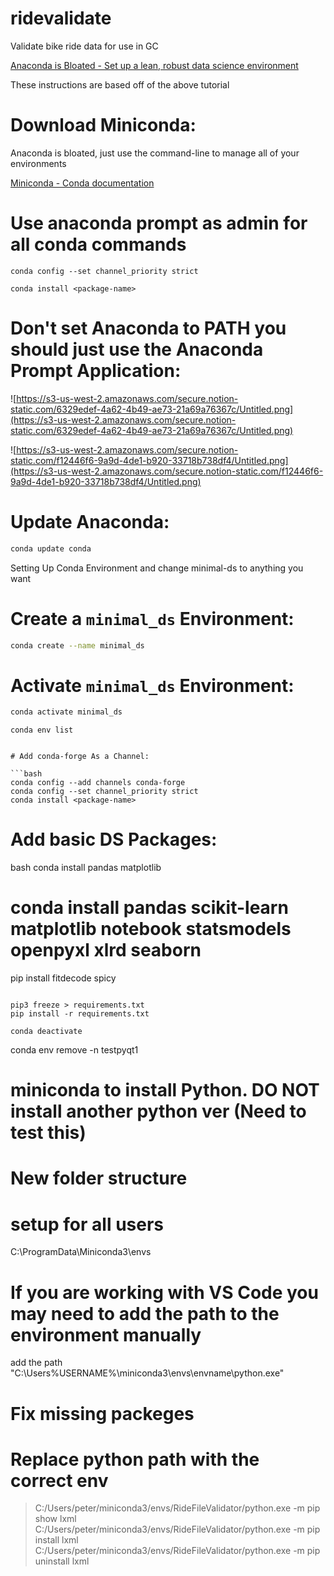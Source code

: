 # ridevalidate

Validate bike ride data for use in GC

[Anaconda is Bloated - Set up a lean, robust data science environment](https://www.dunderdata.com/blog/anaconda-is-bloated-set-up-a-lean-robust-data-science-environment-with-miniconda-and-conda-forge)

These instructions are based off of the above tutorial

# Download Miniconda:

Anaconda is bloated, just use the command-line to manage all of your environments

[Miniconda - Conda documentation](https://docs.conda.io/en/latest/miniconda.html)

# Use anaconda prompt as admin for all conda commands

```
conda config --set channel_priority strict
```

```
conda install <package-name>
```

# Don't set Anaconda to PATH you should just use the Anaconda Prompt Application:

![https://s3-us-west-2.amazonaws.com/secure.notion-static.com/6329edef-4a62-4b49-ae73-21a69a76367c/Untitled.png](https://s3-us-west-2.amazonaws.com/secure.notion-static.com/6329edef-4a62-4b49-ae73-21a69a76367c/Untitled.png)

![https://s3-us-west-2.amazonaws.com/secure.notion-static.com/f12446f6-9a9d-4de1-b920-33718b738df4/Untitled.png](https://s3-us-west-2.amazonaws.com/secure.notion-static.com/f12446f6-9a9d-4de1-b920-33718b738df4/Untitled.png)

# Update Anaconda:

```bash
conda update conda
```

Setting Up Conda Environment and change minimal-ds to anything you want

# Create a `minimal_ds` Environment:

```bash
conda create --name minimal_ds
```

# Activate `minimal_ds` Environment:

```bash
conda activate minimal_ds
```

````List environments
conda env list


# Add conda-forge As a Channel:

```bash
conda config --add channels conda-forge
conda config --set channel_priority strict
conda install <package-name>
````

# Add basic DS Packages:

bash
conda install pandas matplotlib

# conda install pandas scikit-learn matplotlib notebook statsmodels openpyxl xlrd seaborn

pip install fitdecode spicy

```

pip3 freeze > requirements.txt
pip install -r requirements.txt

conda deactivate
```

conda env remove -n testpyqt1


# miniconda to install Python. DO NOT install another python ver (Need to test this)

# New folder structure

# setup for all users

C:\ProgramData\Miniconda3\envs

# If you are working with VS Code you may need to add the path to the environment manually

add the path "C:\Users\%USERNAME%\miniconda3\envs\envname\python.exe"

# Fix missing packeges

# Replace python path with the correct env

> C:/Users/peter/miniconda3/envs/RideFileValidator/python.exe -m pip show lxml
> C:/Users/peter/miniconda3/envs/RideFileValidator/python.exe -m pip install lxml
> C:/Users/peter/miniconda3/envs/RideFileValidator/python.exe -m pip uninstall lxml
